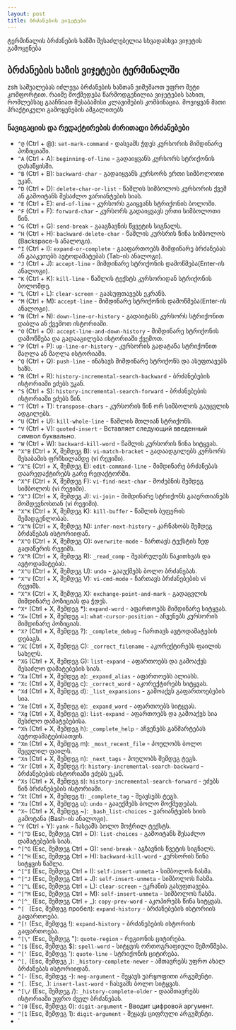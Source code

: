 ```yaml
---
layout: post
title: ბრძანების ვიჯეტები 
---
```


ტერმინალის ბრძანების ხაზში შესაძლებელია სხვადასხვა ვიჯეტის გამოყენება

## ბრძანების ხაზის ვიჯეტები ტერმინალში

zsh საშუალებას იძლევა ბრძანების ხაზთან ვიმუშაოთ უფრო მეტი კომფორტით. რაიმე მოქმედება წარმოდგენილია ვიჯეტების სახით, რომლებსაც გააჩნიათ შესაბამისი კლავიშების კომბინაცია. მოვიყვან მათი პრაქტიკული გამოყენების ამგალითებს

### ნავიგაციის და რედაქტირების ძირითადი ბრძანებები

- `^@` (Ctrl + @): `set-mark-command` - დასვამს ჭდეს კურსორის მიმდინარე პოზიციაში.
- `^A` (Ctrl + A): `beginning-of-line` - გადაიყვანს კურსორს სტრიქონის დასაწყისში.
- `^B` (Ctrl + B): `backward-char` - გადაიყვანს კურსორს ერთი სიმბოლოთი უკან.
- `^D` (Ctrl + D): `delete-char-or-list` - წაშლის სიმბოლოს კურსორის ქვეშ ან გამოიტანს შესაძლო ვარიანტების სიას.
- `^E` (Ctrl + E): `end-of-line` - კურსორს გაიყვანს სტრიქონის ბოლოში.
- `^F` (Ctrl + F): `forward-char` - კურსორს გადაიყვავს ერთი სიმბოლოთი წინ.
- `^G` (Ctrl + G): `send-break` - გააგზავნის წყვეტის სიგნალს.
- `^H` (Ctrl + H): `backward-delete-char` - წაშლის კურსრის წინა სიმბოლოს (Backspace-ს ანალოგი).
- `^I` (Ctrl + I): `expand-or-complete` - გააფართოებს მიმდინარე ბრძანებას ან გააკეთებს ავტოდამატებას (Tab-ის ანალოგი).
- `^J` (Ctrl + J): `accept-line` - მიმდინარე სტრიქონის დამოწმება(Enter-ის ანალოგი).
- `^K` (Ctrl + K): `kill-line` - წაშლის ტექსტს კურსორიდან სტრიქონის ბოლომდე.
- `^L` (Ctrl + L): `clear-screen` - გაასუფთავებს ეკრანს.
- `^M` (Ctrl + M): `accept-line` - მიმდინარე სტრიქონის დამოწმება(Enter-ის ანალოგი).
- `^N` (Ctrl + N): `down-line-or-history` - გადაიტანს კურსორს სტრიქონით დაბლა ან ქვემოთ ისტორიაში.
- `^O` (Ctrl + O): `accept-line-and-down-history` - მიმდინარე სტრიქონის დამოწმება და გადააგილება ისტორიაში ქვემოთ.
- `^P` (Ctrl + P): `up-line-or-history` - კურსორის გადატანა სტრიქონით მაღლა ან მაღლა ისტორიაში.
- `^Q` (Ctrl + Q): `push-line` - ინახავს მიმდინარე სტრიქონს და ასუფთავებს ხაზს.
- `^R` (Ctrl + R): `history-incremental-search-backward` - ბრძანებების ისტორიაში ეძებს უკან.
- `^S` (Ctrl + S): `history-incremental-search-forward` - ბრძანებების ისტორიაში ეძებს წინ.
- `^T` (Ctrl + T): `transpose-chars` - კურსორის წინ ორ სიმბოლოს გაუცვლის ადგილებს.
- `^U` (Ctrl + U): `kill-whole-line` - წაშლის მთლიან სტრიქონს.
- `^V` (Ctrl + V): `quoted-insert` - Вставляет следующий введенный символ буквально.
- `^W` (Ctrl + W): `backward-kill-word` - წაშლის კურსორის წინა სიტყვას.
- `^X^B` (Ctrl + X, შემდეგ B): `vi-match-bracket` - გადაადგილებს კურსორს შესაბამის ფრჩხილამდე (vi რეჟიმი).
- `^X^E` (Ctrl + X, შემდეგ E): `edit-command-line` - მიმდინარე ბრძანებას დაარედაქტირებს გარე რედაქტორში.
- `^X^F` (Ctrl + X, შემდეგ F): `vi-find-next-char` - მოძებნის შემდეგ სიმბოლოს (vi რეჟიმი).
- `^X^J` (Ctrl + X, შემდეგ J): `vi-join` - მიმდინარე სტრიქონს გააერთიანებს მომდევნოსთან (vi რეჟიმი).
- `^X^K` (Ctrl + X, შემდეგ K): `kill-buffer` - წაშლის ბუფერის შემადგენლობას.
- `^X^N` (Ctrl + X, შემდეგ N): `infer-next-history` - კარნახობს შემდეგ ბრძანებას ისტორიიდან.
- `^X^O` (Ctrl + X, შემდეგ O): `overwrite-mode` - ჩართავს ტექსტის ზედ გადაწერის რეჟიმს.
- `^X^R` (Ctrl + X, შემდეგ R): `_read_comp` - შეასრულებს წაკითხვას და ავტოდამატებას.
- `^X^U` (Ctrl + X, შემდეგ U): `undo` - გააუქმებს ბოლო ბრძანებას.
- `^X^V` (Ctrl + X, შემდეგ V): `vi-cmd-mode` - ჩართავს ბრძანებების vi რეჟიმს.
- `^X^X` (Ctrl + X, შემდეგ X): `exchange-point-and-mark` - გადაცვლის მიმდინარე პოზიციას და ჭდეს.
- `^X*` (Ctrl + X, შემდეგ *): `expand-word` - აფართოებს მიმდინარე სიტყვას.
- `^X=` (Ctrl + X, შემდეგ =): `what-cursor-position` - აჩვენებს კურსორის მიმდინარე პოზიციას.
- `^X?` (Ctrl + X, შემდეგ ?): `_complete_debug` - ჩართავს ავტოდამატების დებაგს.
- `^XC` (Ctrl + X, შემდეგ C): `_correct_filename` - აკორექტირებს ფაილის სახელს.
- `^XG` (Ctrl + X, შემდეგ G): `list-expand` - აფართოებს და გამოაქვს შესაძლო დამატებების სიას.
- `^Xa` (Ctrl + X, შემდეგ a): `_expand_alias` - აფართოებს ალიასს.
- `^Xc` (Ctrl + X, შემდეგ c): `_correct_word` - აკორექტირებს სიტყვას.
- `^Xd` (Ctrl + X, შემდეგ d): `_list_expansions` - გამოაქვს გაფართოებების სია.
- `^Xe` (Ctrl + X, შემდეგ e): `_expand_word` - აფართოებს სიტყვას.
- `^Xg` (Ctrl + X, შემდეგ g): `list-expand` - აფართოებს და გამოაქვს სია შესძლო დამატებებისა.
- `^Xh` (Ctrl + X, შემდეგ h): `_complete_help` - აჩვენებს განმარტებას ავტოდამატებისათვის.
- `^Xm` (Ctrl + X, შემდეგ m): `_most_recent_file` - პოულობს ბოლო შეცვლილ ფაილს.
- `^Xn` (Ctrl + X, შემდეგ n): `_next_tags` - პოულობს შემდეგ ტეგს.
- `^Xr` (Ctrl + X, შემდეგ r): `history-incremental-search-backward` - ბრძანებების ისტორიაში ეძებს უკან.
- `^Xs` (Ctrl + X, შემდეგ s): `history-incremental-search-forward` - ეძებს წინ ბრძანებების ისტორიაში.
- `^Xt` (Ctrl + X, შემდეგ t): `_complete_tag` - შეავსებს ტეგს.
- `^Xu` (Ctrl + X, შემდეგ u): `undo` - გააუქმებს ბოლო მოქმედებას.
- `^X~` (Ctrl + X, შემდეგ ~): `_bash_list-choices` - ვარიანტების სიის გამოტანა (Bash-ის ანალოგი).
- `^Y` (Ctrl + Y): `yank` - ჩასვამს ბოლო მოჭრილ ტექსტს.
- `^[^D` (Esc, შემდეგ Ctrl + D): `list-choices` - გამოიტანს შესაძლო დამატებების სიას.
- `^[^G` (Esc, შემდეგ Ctrl + G): `send-break` - აგზავნის წვეტის სიგნალს.
- `^[^H` (Esc, შემდეგ Ctrl + H): `backward-kill-word` - კურსორის წინა სიტყვის წაშლა.
- `^[^I` (Esc, შემდეგ Ctrl + I): `self-insert-unmeta` - სიმბოლოს ჩასმა.
- `^[^J` (Esc, შემდეგ Ctrl + J): `self-insert-unmeta` - სიმბოლოს ჩასმა.
- `^[^L` (Esc, შემდეგ Ctrl + L): `clear-screen` - ეკრანის გასუფთავება.
- `^[^M` (Esc, შემდეგ Ctrl + M): `self-insert-unmeta` - სიმბოლოს ჩასმა.
- `^[^_` (Esc, შემდეგ Ctrl + _): `copy-prev-word` - აკოპირებს წინა სიტყვას.
- `^[ ` (Esc, შემდეგ пробел): `expand-history` - ბრძანებების ისტორიის გაფართოება.
- `^[!` (Esc, შემდეგ !): `expand-history` - ბრძანებების ისტორიის გაფართოება.
- `^[\"` (Esc, შემდეგ "): `quote-region` - რეგიონის ციტირება.
- `^[$` (Esc, შემდეგ $): `spell-word` - სიტყვის ორთოგრაფიული შემოწმება.
- `^['` (Esc, შემდეგ '): `quote-line` - სტრიქონის ციტირება.
- `^[,` (Esc, შემდეგ ,): `_history-complete-newer` - ამთავრებს უფრო ახალ ბრძანებას ისტორიიდან.
- `^[-` (Esc, შემდეგ -): `neg-argument` - შეყავს უარყოფითი არგუმენტი.
- `^[.` (Esc,  .): `insert-last-word` - ჩასვამს ბოლო სიტყვას.
- `^[\/` (Esc, შემდეგ /): `_history-complete-older` - დაამთავრებს ისტორიაში უფრო ძველ ბრძანებას.
- `^[0` (Esc, შემდეგ 0): `digit-argument` - Вводит цифровой аргумент.
- `^[1` (Esc, შემდეგ 1): `digit-argument` - შეყავს ციფრული არგუმენტი.
- `
